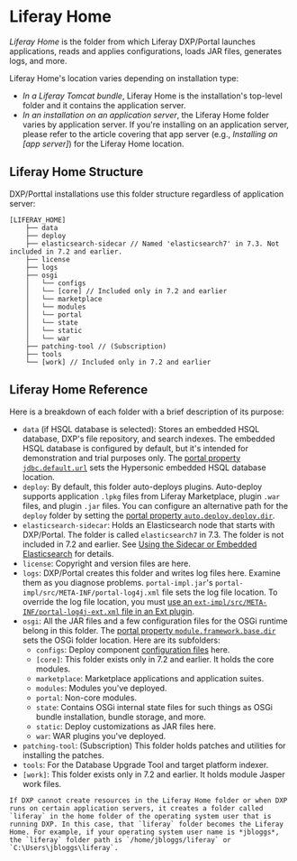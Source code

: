# Liferay Home

*Liferay Home* is the folder from which Liferay DXP/Portal launches applications, reads and applies configurations, loads JAR files, generates logs, and more.

Liferay Home's location varies depending on installation type:

* *In a Liferay Tomcat bundle*, Liferay Home is the installation's top-level folder and it contains the application server.
* *In an installation on an application server*, the Liferay Home folder varies by application server. If you're installing on an application server, please refer to the article covering that app server (e.g., *Installing on [app server]*) for the Liferay Home location.

## Liferay Home Structure

DXP/Porttal installations use this folder structure regardless of application server:

```
[LIFERAY_HOME]
    ├── data
    ├── deploy
    ├── elasticsearch-sidecar // Named 'elasticsearch7' in 7.3. Not included in 7.2 and earlier.
    ├── license
    ├── logs
    ├── osgi
    │   └── configs
    │   └── [core] // Included only in 7.2 and earlier
    │   └── marketplace
    │   └── modules
    │   └── portal
    │   └── state
    │   └── static
    │   └── war
    ├── patching-tool // (Subscription)
    ├── tools
    └── [work] // Included only in 7.2 and earlier
```

## Liferay Home Reference

Here is a breakdown of each folder with a brief description of its purpose:

* `data` (if HSQL database is selected): Stores an embedded HSQL database, DXP's file repository, and search indexes. The embedded HSQL database is configured by default, but it's intended for demonstration and trial purposes only. The [portal property `jdbc.default.url`](https://learn.liferay.com/reference/latest/en/dxp/propertiesdoc/portal.properties.html#JDBC) sets the Hypersonic embedded HSQL database location.
* `deploy`: By default, this folder auto-deploys plugins. Auto-deploy supports application `.lpkg` files from Liferay Marketplace, plugin `.war` files, and plugin `.jar` files. You can configure an alternative path for the `deploy` folder by setting the [portal property `auto.deploy.deploy.dir`](https://learn.liferay.com/reference/latest/en/dxp/propertiesdoc/portal.properties.html#Auto%20Deploy).
* `elasticsearch-sidecar`: Holds an Elasticsearch node that starts with DXP/Portal. The folder is called `elasticsearch7` in 7.3. The folder is not included in 7.2 and earlier. See [Using the Sidecar or Embedded Elasticsearch](../../using-search/installing-and-upgrading-a-search-engine/elasticsearch/using-the-sidecar-or-embedded-elasticsearch.md) for details.
* `license`: Copyright and version files are here.
* `logs`: DXP/Portal creates this folder and writes log files here. Examine them as you diagnose problems. `portal-impl.jar`'s `portal-impl/src/META-INF/portal-log4j.xml` file sets the log file location. To override the log file location, you must [use an `ext-impl/src/META-INF/portal-log4j-ext.xml` file in an Ext plugin](https://help.liferay.com/hc/articles/360029030791-Customizing-Core-Functionality-with-Ext).
* `osgi`: All the JAR files and a few configuration files for the OSGi runtime belong in this folder. The [portal property `module.framework.base.dir`](https://learn.liferay.com/reference/latest/en/dxp/propertiesdoc/portal.properties.html#Module%20Framework) sets the OSGi folder location. Here are its subfolders:
  * `configs`: Deploy component [configuration files](../../system-administration/configuring-liferay/system-settings.md#exporting-and-deploying-configurations) here.
  * `[core]`: This folder exists only in 7.2 and earlier. It holds the core modules.
  * `marketplace`: Marketplace applications and application suites.
  * `modules`: Modules you've deployed.
  * `portal`: Non-core modules.
  * `state`: Contains OSGi internal state files for such things as OSGi bundle installation, bundle storage, and more.
  * `static`: Deploy customizations as JAR files here.
  * `war`: WAR plugins you've deployed.
* `patching-tool`: (Subscription) This folder holds patches and utilities for installing the patches.
* `tools`: For the Database Upgrade Tool and target platform indexer.
* `[work]`: This folder exists only in 7.2 and earlier. It holds module Jasper work files.

```{note}
If DXP cannot create resources in the Liferay Home folder or when DXP runs on certain application servers, it creates a folder called `liferay` in the home folder of the operating system user that is running DXP. In this case, that `liferay` folder becomes the Liferay Home. For example, if your operating system user name is *jbloggs*, the `liferay` folder path is `/home/jbloggs/liferay` or `C:\Users\jbloggs\liferay`.
```
